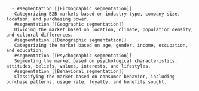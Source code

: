       - #segmentation [[Firmographic segmentation]]
       Categorizing B2B markets based on industry type, company size, location, and purchasing power.
       #segmentation [[Geographic segmentation]]
       Dividing the market based on location, climate, population density, and cultural differences.
       #segmentation [[Demographic segmentation]]
       Categorizing the market based on age, gender, income, occupation, and education.
       #segmentation [[Psychographic segmentation]]
       Segmenting the market based on psychological characteristics, attitudes, beliefs, values, interests, and lifestyles.
       #segmentation [[Behavioral segmentation]]
       Classifying the market based on consumer behavior, including purchase patterns, usage rate, loyalty, and benefits sought.

